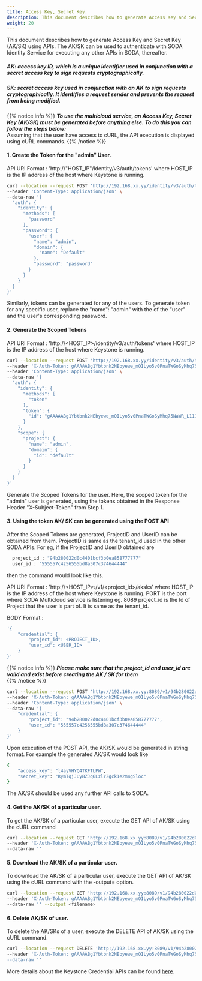 ```yaml
---
title: Access Key, Secret Key.
description: This document describes how to generate Access Key and Secret Key (AK/SK) using APIs.
weight: 20
---
```

This document describes how to generate Access Key and Secret Key (AK/SK) using APIs. The AK/SK can be used to authenticate with SODA Identity Service for executing any other APIs in SODA, thereafter.

##### AK: access key ID, which is a unique identifier used in conjunction with a secret access key to sign requests cryptographically.
  
##### SK: secret access key used in conjunction with an AK to sign requests cryptographically. It identifies a request sender and prevents the request from being modified.

{{% notice info %}}
**_To use the multicloud service, an Access Key, Secret Key (AK/SK) must be generated before anything else. To do this you can follow the steps below:_**  <br />
Assuming that the user have access to cURL, the API execution is displayed using cURL commands.
{{% /notice %}}


#### 1. Create the Token for the "admin" User.
API URI Format : 'http://"HOST_IP"/identity/v3/auth/tokens'
                 where HOST_IP is the IP address of the host where Keystone is running. 

```bash
curl --location --request POST 'http://192.168.xx.yy/identity/v3/auth/tokens' \
--header 'Content-Type: application/json' \
--data-raw '{
  "auth": {
    "identity": {
      "methods": [
        "password"
      ],
      "password": {
        "user": {
          "name": "admin",
          "domain": {
            "name": "Default"
          },
          "password": "password"
        }
      }
    }
  }
}'
```

Similarly, tokens can be generated for any of the users. To generate token for any specific user, replace the "name": "admin" with the <user-name> of the "user" and the user's corresponding password. 

#### 2. Generate the Scoped Tokens 
API URI Format : 'http://<HOST_IP>/identity/v3/auth/tokens'
                  where HOST_IP is the IP address of the host where Keystone is running. 
  ```bash
  curl --location --request POST 'http://192.168.xx.yy/identity/v3/auth/tokens' \
  --header 'X-Auth-Token: gAAAAABg1Ybtbnk2NEbyewe_mOILyo5v0PnaTWGoSyMhq75NaWR_L111111111111111111111_I222222222_M3333333333_ICZUHCIDLtU0pIcKGAvN9zJKXaXBQQIf27a3uq2WM8eQroQ-CMc1-riHbCbrs_iFucc2Z4RCGEzxL6YqTvlzBoarjIsx5' \
  --header 'Content-Type: application/json' \
  --data-raw '{
    "auth": {
      "identity": {
        "methods": [
          "token"
        ],
        "token": {
          "id": "gAAAAABg1Ybtbnk2NEbyewe_mOILyo5v0PnaTWGoSyMhq75NaWR_L111111111111111111111_I222222222_M3333333333_ICZUHCIDLtU0pIcKGAvN9zJKXaXBQQIf27a3uq2WM8eQroQ-CMc1-riHbCbrs_iFucc2Z4RCGEzxL6YqTvlzBoarjIsx5"
        }
      },
      "scope": {
        "project": {
          "name": "admin",
          "domain": {
            "id": "default"
          }
        }
      }
    }
  }'
  ```

Generate the Scoped Tokens for the user. Here, the scoped token for the "admin" user is generated, using the tokens obtained in the Response Header "X-Subject-Token" from Step 1. 

#### 3. Using the token AK/ SK can be generated using the POST API 

  After the Scoped Tokens are generated, ProjectID and UserID can be obtained from them. ProjectID is same as the tenant_id used in the other SODA APIs.
  For eg, if the ProjectID and UserID obtained are 

  ```bash
    project_id : "94b280022d0c4401bcf3b0ea858777777" 
    user_id : "555557c4256555bd8a307c374644444" 
  ```

  then the command would look like this. 

  API URI Format : 'http://<HOST_IP>:<PORT>/v1/<project_id>/aksks'
                    where HOST_IP is the IP address of the host where Keystone is running.
                    PORT is the port where SODA Multicloud service is listening eg. 8089
                    project_id is the Id of Project that the user is part of. It is same as the tenant_id.
 
  BODY Format :
  ```bash
  '{
      "credential": {
          "project_id": <PROJECT_ID>,
          "user_id": <USER_ID>
      }
  }'
  ```
{{% notice info %}}
**_Please make sure that the project_id and user_id are valid and exist before creating the AK / SK for them_**  <br />
{{% /notice %}}

  ```bash
  curl --location --request POST 'http://192.168.xx.yy:8089/v1/94b280022d0c4401bcf3b0ea858777777/aksks' \
  --header 'X-Auth-Token: gAAAAABg1Ybtbnk2NEbyewe_mOILyo5v0PnaTWGoSyMhq75NaWR_L111111111111111111111_I222222222_M3333333333_ICZUHCIDLtU0pIcKGAvN9zJKXaXBQQIf27a3uq2WM8eQroQ-CMc1-riHbCbrs_iFucc2Z4RCGEzxL6YqTvlzBoarjIsx5' \
  --header 'Content-Type: application/json' \
  --data-raw '{
      "credential": {
          "project_id": "94b280022d0c4401bcf3b0ea858777777",
          "user_id": "555557c4256555bd8a307c374644444"
      }
  }'

  ```

 Upon execution of the POST API, the AK/SK would be generated in string format. For example the generated AK/SK would look like 
```bash
{
    "access_key": "l4ayVHYQ4TKFTLPW",
    "secret_key": "RymTqjJUyBZJq6LzlYZgck1e2m4gSloc"
}
```
The AK/SK should be used any further API calls to SODA.


#### 4.  Get the AK/SK of a particular user. 

To get the AK/SK of a particular user, execute the GET API of AK/SK using the cURL command

  ```bash
  curl --location --request GET 'http://192.168.xx.yy:8089/v1/94b280022d0c4401bcf3b0ea858777777/aksks/555557c4256555bd8a307c374644444' \
  --header 'X-Auth-Token: gAAAAABg1Ybtbnk2NEbyewe_mOILyo5v0PnaTWGoSyMhq75NaWR_L111111111111111111111_I222222222_M3333333333_ICZUHCIDLtU0pIcKGAvN9zJKXaXBQQIf27a3uq2WM8eQroQ-CMc1-riHbCbrs_iFucc2Z4RCGEzxL6YqTvlzBoarjIsx5' \
  --data-raw ''
  ```

#### 5.  Download the AK/SK of a particular user. 

  To download the AK/SK of a particular user, execute the GET API of AK/SK using the cURL command with the -output=<file> option.

  ```bash
  curl --location --request GET 'http://192.168.xx.yy:8089/v1/94b280022d0c4401bcf3b0ea858777777/aksks/555557c4256555bd8a307c374644444' \
  --header 'X-Auth-Token: gAAAAABg1Ybtbnk2NEbyewe_mOILyo5v0PnaTWGoSyMhq75NaWR_L111111111111111111111_I222222222_M3333333333_ICZUHCIDLtU0pIcKGAvN9zJKXaXBQQIf27a3uq2WM8eQroQ-CMc1-riHbCbrs_iFucc2Z4RCGEzxL6YqTvlzBoarjIsx5' \
  --data-raw '' --output <filename>
  ```


#### 6. Delete AK/SK of user. 

  To delete the AK/SKs of a user, execute the DELETE API of AK/SK using the cURL command.

  ```bash
  curl --location --request DELETE 'http://192.168.xx.yy:8089/v1/94b280022d0c4401bcf3b0ea858777777/aksks/555557c4256555bd8a307c374644444' \
  --header 'X-Auth-Token: gAAAAABg1Ybtbnk2NEbyewe_mOILyo5v0PnaTWGoSyMhq75NaWR_L111111111111111111111_I222222222_M3333333333_ICZUHCIDLtU0pIcKGAvN9zJKXaXBQQIf27a3uq2WM8eQroQ-CMc1-riHbCbrs_iFucc2Z4RCGEzxL6YqTvlzBoarjIsx5'' \
  --data-raw ''
  
  ```

 More details about the Keystone Credential APIs can be found [here](https://docs.openstack.org/api-ref/identity/v3/index.html?expanded=create-credential-detail,delete-credential-detail,update-credential-detail#credentials).
